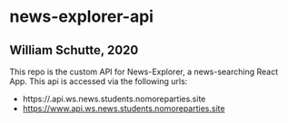 # news-explorer-api
## William Schutte, 2020

This repo is the custom API for News-Explorer, a news-searching React App.
This api is accessed via the following urls:

* https://.api.ws.news.students.nomoreparties.site
* https://www.api.ws.news.students.nomoreparties.site
